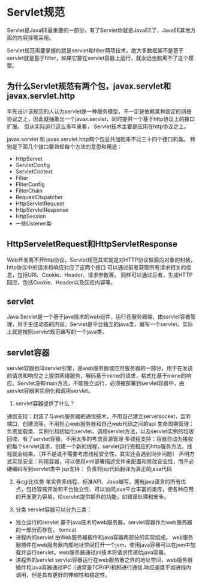 # Servlet规范

Servlet是JavaEE最重要的一部分，有了Servlet你就是JavaEE了，JavaEE其他方面的内容择需采用。

Servlet规范需要掌握的就是servlet和filter两项技术。绝大多数框架不是基于servlet就是基于filter，如果它要在servlet容器上运行，就永远也脱离不了这个模型。

## 为什么Servlet规范有两个包，javax.servlet和javax.servlet.http

早先设计该规范的人认为servlet是一种服务模型，不一定是依赖某种固定的网络协议之上，因此就抽象出一个javax.servlet，同时提供一个基于http协议上的接口扩展。 
但从实际运行这么多年来看， Servlet技术主要是应用在http协议之上。

javax.servlet 和 javax.servlet.http两个包总共加起来不过三十四个接口和类。 特别是下面几个接口要熟知每个方法的意思和用途：

* HttpServet
* ServletConfig
* ServletContext
* Filter
* FilterConfig
* FilterChain
* RequestDispatcher
* HttpServletRequest
* HttpServletResponse
* HttpSession
* 一些Listener类

## HttpServeletRequest和HttpServletResponse

Web开发离不开http协议，Servlet规范其实就是对HTTP协议做面向对象的封装，http协议中的请求和响应对应了这两个接口
可以通过前者获取所有请求相关的信息，包括URI、Cookie、Header、请求参数等。 同样可以通过后者，生成HTTP回应，包括Cookie、Header以及回应内容等。


## servlet

Java Servlet是一个基于java技术的web组件，运行在服务器端，由servlet容器管理，用于生成动态的内容。Servlet是平台独立的java类，编写一个servlet，实际上就是按照servlet规范编写的一个java类。

## servlet容器

servlet容器也叫servlet引擎，是web服务器或应用服务器的一部分，用于在发送的请求和响应之上提供网络服务，解码基于mime的请求，格式化基于mime的响应。Servlet没有main方法，不能独立运行，必须被部署到servlet容器中，由servlet容器来实例化和调用servlet。

1. servlet容器提供了什么？

通信支持：封装了与web服务器的通信技术，不用自己建立servetsocket，监听端口，创建流等，不用担心web服务器和自己web代码之间的api
生命周期管理：负责加载类、实例化和初始化servlet，调用servlet方法，以及servlet实例的垃圾回收，有了servlet容器，不用太多的考虑资源管理
多线程支持：容器自动为接收的每个servlet请求，创建一个新的线程，servlet运行完相应的http服务方法，线程就会结束。（并不是说不需要考虑线程安全性，其实还会遇到同步问题）
声明方式实现安全：利用容器，可以使用xml部署描述文件来配置和修改安全性，而不必硬编码写到servlet类中
jsp支持： 负责将jsp代码翻译为真正的java代码

2. 与cgi比优势
单实例多线程、标准API、Java编写，拥有java语言的所有优点，包括容易开发和平台独立性、可以访问java平台丰富的类库，使各种应用的开发更为容易，给servlet提供额外的功能，如错误处理和安全。

3. 分类
servlet容器可以分为三类：
* 独立运行的servlet
基于java技术的web服务器，servlet容器作为web服务器的一部分而存在， tomcat
* 进程内的servlet
由Web服务器插件和java容器两部分的实现组成。 web服务器插件在web服务器内部地址空间打开一个jvm，使用java容器可以在jvm中加载并运行servlet。web服务器通过jni技术将请求传递给java容器。
* 进程外的servlet
servlet容器运行在web服务器之外的地址空间，web服务器插件和java容器通过IPC（通常是TCP/IP)机制进行通信.响应速度不如进程内调用，但是具有更好的伸缩性和稳定性。


